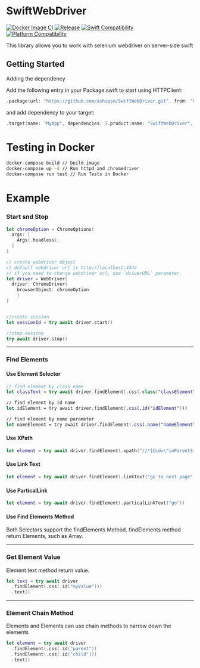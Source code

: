 # SwiftWebDriver

[![Docker Image CI](https://github.com/ashi-psn/SwiftWebDriver/actions/workflows/docker-image.yml/badge.svg)](https://github.com/ashi-psn/SwiftWebDriver/actions/workflows/docker-image.yml)
[![Release](https://img.shields.io/github/v/release/ashi-psn/SwiftWebDriver)](https://github.com/ashi-psn/SwiftWebDriver/releases/latest)
[![Swift Compatibility](https://img.shields.io/endpoint?url=https%3A%2F%2Fswiftpackageindex.com%2Fapi%2Fpackages%2Fashi-psn%2FSwiftWebDriver%2Fbadge%3Ftype%3Dswift-versions)](https://swiftpackageindex.com/ashi-psn/SwiftWebDriver)
[![Platform Compatibility](https://img.shields.io/endpoint?url=https://swiftpackageindex.com/api/packages/ashi-psn/SwiftWebDriver/badge?type=platforms)](https://swiftpackageindex.com/ashi-psn/SwiftWebDriver)


This library allows you to work with selenium webdriver on server-side swift


## Getting Started
Adding the dependency

Add the following entry in your Package.swift to start using HTTPClient:

```swift
.package(url: "https://github.com/ashipsn/SwiftWebDriver.git", from: "0.1.0")
```

and add dependency to your target:
```Swift
.target(name: "MyApp", dependencies: [.product(name: "SwiftWebDriver", package: "swift-webdriver")]),

```

# Testing in Docker

```bash
docker-compose build // build image
docker-compose up -d // Run httpd and chromedriver
docker-compose run test // Run Tests in Docker
```


# Example
### Start snd Stop

```Swift
let chromeOption = ChromeOptions(
  args: [
    Args(.headless),
  ]
)

// create webdriver object
// default webdriver url is http://localhost:4444
// if you need to change webdriver url, use `driverURL` parameter.
let driver = WebDriver(
  driver: ChromeDriver(
    browserObject: chromeOption
    )
)


//create session
let sessionId = try await driver.start()

//stop session
try await driver.stop()
```
---
### Find Elements
#### Use Element Selector

```Swift
// find element by class name
let classText = try await driver.findElement(.css(.class("classElement")))

// find element by id name
let idElement = try await driver.findElement(.css(.id("idElement")))

// find element by name parameter
let nameElement = try await driver.findElement(.css(.name("nameElement")))
```

#### Use XPath

```Swift
let element = try await driver.findElement(.xpath("//*[@id=\"inParentSingleElement\"]"))
```

#### Use Link Text

```Swift
let element = try await driver.findElement(.linkText("go to next page"))
```

#### Use ParticalLink

```Swift
let element = try await driver.findElement(.particalLinkText("go"))
```

#### Use Find Elements Method

Both Selectors support the findElements Method.
findElements method return Elements, such as Array<Element>.


---
### Get Element Value
Element.text method return value.

```Swift
let text = try await driver
  .findElement(.css(.id("myValue")))
  .text()
```

---
### Element Chain Method
Elements and Elements can use chain methods to narrow down the elements

```Swift
let element = try await driver
  .findElement(.css(.id("parent"))
  .findElement(.css(.id("child")))
  .text()
```
